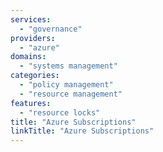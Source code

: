 ```yaml
---
services:
  - "governance"
providers:
  - "azure"
domains:
  - "systems management"
categories:
  - "policy management"
  - "resource management"
features:
  - "resource locks"
title: "Azure Subscriptions"
linkTitle: "Azure Subscriptions"
---
```

